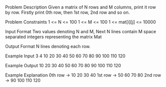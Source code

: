 Problem Description Given a matrix of N rows and M columns, print it row
by row. Firstly print 0th row, then 1st row, 2nd row and so on.

Problem Constraints 1 \<= N \<= 100 1 \<= M \<= 100 1 \<= mat\[i\]\[j\]
\<= 10000

Input Format Two values denoting N and M, Next N lines contain M space
separated integers representing the matrix Mat

Output Format N lines denoting each row.

Example Input 3 4 10 20 30 40 50 60 70 80 90 100 110 120

Example Output 10 20 30 40 50 60 70 80 90 100 110 120

Example Explanation 0th row -\> 10 20 30 40 1st row -\> 50 60 70 80 2nd
row -\> 90 100 110 120
